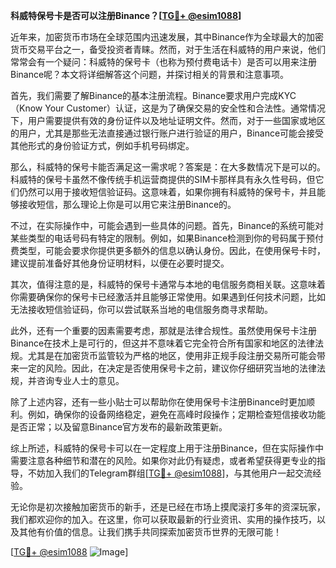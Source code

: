 **科威特保号卡是否可以注册Binance？[[TG💪+ @esim1088](https://t.me/s/esim1088)]**

近年来，加密货币市场在全球范围内迅速发展，其中Binance作为全球最大的加密货币交易平台之一，备受投资者青睐。然而，对于生活在科威特的用户来说，他们常常会有一个疑问：科威特的保号卡（也称为预付费电话卡）是否可以用来注册Binance呢？本文将详细解答这个问题，并探讨相关的背景和注意事项。

首先，我们需要了解Binance的基本注册流程。Binance要求用户完成KYC（Know Your Customer）认证，这是为了确保交易的安全性和合法性。通常情况下，用户需要提供有效的身份证件以及地址证明文件。然而，对于一些国家或地区的用户，尤其是那些无法直接通过银行账户进行验证的用户，Binance可能会接受其他形式的身份验证方式，例如手机号码绑定。

那么，科威特的保号卡能否满足这一需求呢？答案是：在大多数情况下是可以的。科威特的保号卡虽然不像传统手机运营商提供的SIM卡那样具有永久性号码，但它们仍然可以用于接收短信验证码。这意味着，如果你拥有科威特的保号卡，并且能够接收短信，那么理论上你是可以用它来注册Binance的。

不过，在实际操作中，可能会遇到一些具体的问题。首先，Binance的系统可能对某些类型的电话号码有特定的限制。例如，如果Binance检测到你的号码属于预付费类型，可能会要求你提供更多额外的信息以确认身份。因此，在使用保号卡时，建议提前准备好其他身份证明材料，以便在必要时提交。

其次，值得注意的是，科威特的保号卡通常与本地的电信服务商相关联。这意味着你需要确保你的保号卡已经激活并且能够正常使用。如果遇到任何技术问题，比如无法接收短信验证码，你可以尝试联系当地的电信服务商寻求帮助。

此外，还有一个重要的因素需要考虑，那就是法律合规性。虽然使用保号卡注册Binance在技术上是可行的，但这并不意味着它完全符合所有国家和地区的法律法规。尤其是在加密货币监管较为严格的地区，使用非正规手段注册交易所可能会带来一定的风险。因此，在决定是否使用保号卡之前，建议你仔细研究当地的法律法规，并咨询专业人士的意见。

除了上述内容，还有一些小贴士可以帮助你在使用保号卡注册Binance时更加顺利。例如，确保你的设备网络稳定，避免在高峰时段操作；定期检查短信接收功能是否正常；以及留意Binance官方发布的最新政策更新。

综上所述，科威特的保号卡可以在一定程度上用于注册Binance，但在实际操作中需要注意各种细节和潜在的风险。如果你对此仍有疑虑，或者希望获得更专业的指导，不妨加入我们的Telegram群组[[TG💪+ @esim1088](https://t.me/s/esim1088)]，与其他用户一起交流经验。

无论你是初次接触加密货币的新手，还是已经在市场上摸爬滚打多年的资深玩家，我们都欢迎你的加入。在这里，你可以获取最新的行业资讯、实用的操作技巧，以及其他有价值的信息。让我们携手共同探索加密货币世界的无限可能！

[[TG💪+ @esim1088](https://t.me/s/esim1088) ![Image](https://i.postimg.cc/4NQfJmqS/Snipaste-2025-05-13-00-14-12.png)]